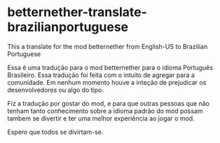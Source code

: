 # betternether-translate-brazilianportuguese
This a translate for the mod betternether from English-US to Brazilian Portuguese


Essa é uma tradução para o mod betternether para o idioma Português Brasileiro.
Essa tradução foi feita com o intuito de agregar para a comunidade. Em nenhum momento houve a inteção
de prejudicar os desenvolvedores ou algo do tipo.

Fiz a tradução por gostar do mod, e para que outras pessoas que não tenham tanto conhecimento sobre a idioma padrão do mod 
possam tambem se divertir e ter uma melhor experiência ao jogar o mod.

Espero que todos se divirtam-se.

